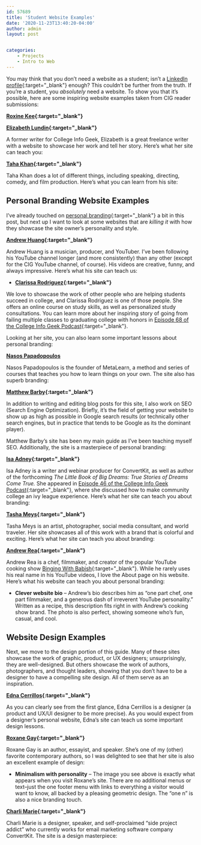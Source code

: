 ```yaml
---
id: 57689
title: 'Student Website Examples'
date: '2020-11-23T13:40:20-04:00'
author: admin
layout: post


categories:
    - Projects
    - Intro to Web
---
```

You may think that you don’t need a website as a student; isn’t a [LinkedIn profile](https://collegeinfogeek.com/linkedin-summary-examples-for-students/){:target="_blank"} enough? This couldn’t be further from the truth. If you’re a student, you *absolutely* need a website. To show you that it’s possible, here are some inspiring website examples taken from CIG reader submissions:

**[Roxine Kee](http://www.roxinekee.com/){:target="_blank"}**

**[Elizabeth Lundin](http://beautifully-weird-words.com/me/){:target="_blank"}**

A former writer for College Info Geek, Elizabeth is a great freelance writer with a website to showcase her work and tell her story. Here’s what her site can teach you:

**[Taha Khan](https://taharkhan.com/){:target="_blank"}**

Taha Khan does a lot of different things, including speaking, directing, comedy, and film production. Here’s what you can learn from his site:

## Personal Branding Website Examples

I’ve already touched on [personal branding](https://collegeinfogeek.com/personal-brand/){:target="_blank"} a bit in this post, but next up I want to look at some websites that are *killing it* with how they showcase the site owner’s personality and style.

**[Andrew Huang](http://andrewhuang.com/){:target="_blank"}**

Andrew Huang is a musician, producer, and YouTuber. I’ve been following his YouTube channel longer (and more consistently) than any other (except for the CIG YouTube channel, of course). His videos are creative, funny, and always impressive. Here’s what his site can teach us:

- **[Clarissa Rodriguez](http://sherocksatcollege.com/){:target="_blank"}**

We love to showcase the work of other people who are helping students succeed in college, and Clarissa Rodriguez is one of those people. She offers an online course on study skills, as well as personalized study consultations. You can learn more about her inspiring story of going from failing multiple classes to graduating college with honors in [Episode 68 of the College Info Geek Podcast](https://collegeinfogeek.com/clarissa-rodriguez/){:target="_blank"}.

Looking at her site, you can also learn some important lessons about personal branding:

**[Nasos Papadopoulos](http://www.metalearn.net/about)**

Nasos Papadopoulos is the founder of MetaLearn, a method and series of courses that teaches you how to learn things on your own. The site also has superb branding:

**[Matthew Barby](https://www.matthewbarby.com/){:target="_blank"}**

In addition to writing and editing blog posts for this site, I also work on SEO (Search Engine Optimization). Briefly, it’s the field of getting your website to show up as high as possible in Google search results (or technically other search engines, but in practice that tends to be Google as its the dominant player).

Matthew Barby’s site has been my main guide as I’ve been teaching myself SEO. Additionally, the site is a masterpiece of personal branding:

**[Isa Adney](http://isaadney.com/){:target="_blank"}**

Isa Adney is a writer and webinar producer for ConvertKit, as well as author of the forthcoming *The Little Book of Big Dreams: True Stories of Dreams Come True.* She appeared in [Episode 46 of the College Info Geek Podcast](https://collegeinfogeek.com/isa-adney/){:target="_blank"}, where she discussed how to make community college an ivy league experience. Here’s what her site can teach you about branding:

**[Tasha Meys](http://www.tastefullytash.com/){:target="_blank"}**

Tasha Meys is an artist, photographer, social media consultant, and world traveler. Her site showcases all of this work with a brand that is colorful and exciting. Here’s what her site can teach you about branding:

**[Andrew Rea](https://www.bingingwithbabish.com/about){:target="_blank"}**

Andrew Rea is a chef, filmmaker, and creator of the popular YouTube cooking show [Binging With Babish](https://www.youtube.com/channel/UCJHA_jMfCvEnv-3kRjTCQXw){:target="_blank"}. While he rarely uses his real name in his YouTube videos, I love the About page on his website. Here’s what his website can teach you about personal branding:

- **Clever website bio** – Andrew’s bio describes him as “one part chef, one part filmmaker, and a generous dash of irreverent YouTube personality.” Written as a recipe, this description fits right in with Andrew’s cooking show brand. The photo is also perfect, showing someone who’s fun, casual, and cool.

## Website Design Examples

Next, we move to the design portion of this guide. Many of these sites showcase the work of graphic, product, or UX designers; unsurprisingly, they are well-designed. But others showcase the work of authors, photographers, and thought leaders, showing that you don’t have to be a designer to have a compelling site design. All of them serve as an inspiration.

**[Edna Cerrillos](https://ednacerrillosdotcom.wordpress.com/){:target="_blank"}**

As you can clearly see from the first glance, Edna Cerrillos is a designer (a product and UX/UI designer to be more precise). As you would expect from a designer’s personal website, Edna’s site can teach us some important design lessons.

**[Roxane Gay](http://www.roxanegay.com/){:target="_blank"}**

Roxane Gay is an author, essayist, and speaker. She’s one of my (other) favorite contemporary authors, so I was delighted to see that her site is also an excellent example of design:

- **Minimalism with personality** – The image you see above is exactly what appears when you visit Roxane’s site. There are no additional menus or text–just the one footer menu with links to everything a visitor would want to know, all backed by a pleasing geometric design. The “one n” is also a nice branding touch.

**[Charli Marie](https://charlimarie.com/){:target="_blank"}**

Charli Marie is a designer, speaker, and self-proclaimed “side project addict” who currently works for email marketing software company ConvertKit. The site is a design masterpiece:
